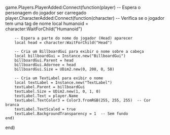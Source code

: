 game.Players.PlayerAdded:Connect(function(player)
    -- Espera o personagem do jogador ser carregado
    player.CharacterAdded:Connect(function(character)
        -- Verifica se o jogador tem uma tag de nome
        local humanoid = character:WaitForChild("Humanoid")
        
        -- Espera a parte do nome do jogador (Head) aparecer
        local head = character:WaitForChild("Head")
        
        -- Cria um BillboardGui para exibir o nome sobre a cabeça
        local billboardGui = Instance.new("BillboardGui")
        billboardGui.Parent = head
        billboardGui.Adornee = head
        billboardGui.Size = UDim2.new(0, 200, 0, 50)
        
        -- Cria um TextLabel para exibir o nome
        local textLabel = Instance.new("TextLabel")
        textLabel.Parent = billboardGui
        textLabel.Size = UDim2.new(1, 0, 1, 0)
        textLabel.Text = player.Name
        textLabel.TextColor3 = Color3.fromRGB(255, 255, 255)  -- Cor branca
        textLabel.TextScaled = true
        textLabel.BackgroundTransparency = 1  -- Sem fundo
    end)
end)
